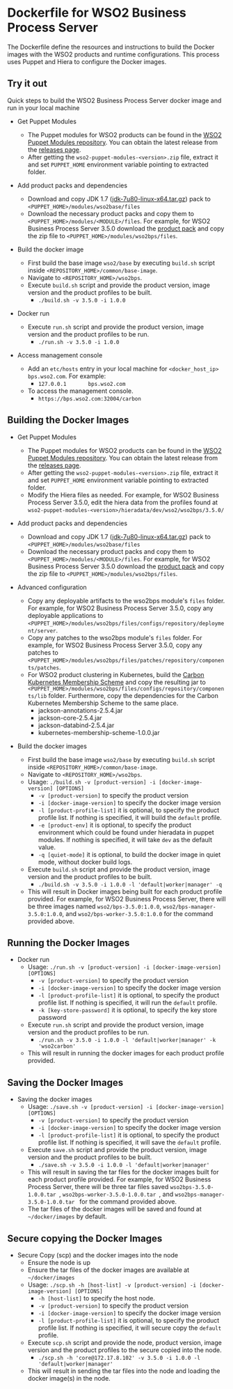 # Dockerfile for WSO2 Business Process Server #
The Dockerfile define the resources and instructions to build the Docker images with the WSO2 products and runtime configurations. This process uses Puppet and Hiera to configure the Docker images.

## Try it out
Quick steps to build the WSO2 Business Process Server docker image and run in your local machine

* Get Puppet Modules
    - The Puppet modules for WSO2 products can be found in the [WSO2 Puppet Modules repository](https://github.com/wso2/puppet-modules). You can obtain the latest release from the [releases page](https://github.com/wso2/puppet-modules/releases).
    - After getting the `wso2-puppet-modules-<version>.zip` file, extract it and set `PUPPET_HOME` environment variable pointing to extracted folder.

* Add product packs and dependencies
    - Download and copy JDK 1.7 ([jdk-7u80-linux-x64.tar.gz](http://www.oracle.com/technetwork/java/javase/downloads/jdk7-downloads-1880260.html)) pack to `<PUPPET_HOME>/modules/wso2base/files`
    - Download the necessary product packs and copy them to `<PUPPET_HOME>/modules/<MODULE>/files`. For example, for WSO2 Business Process Server 3.5.0 download the [product pack](http://wso2.com/products/business-process-server/) and copy the zip file to `<PUPPET_HOME>/modules/wso2bps/files`.

* Build the docker image
    - First build the base image `wso2/base` by executing `build.sh` script inside `<REPOSITORY_HOME>/common/base-image`.
    - Navigate to `<REPOSITORY_HOME>/wso2bps`.
    - Execute `build.sh` script and provide the product version, image version and the product profiles to be built.
        + `./build.sh -v 3.5.0 -i 1.0.0`

* Docker run
    - Execute `run.sh` script and provide the product version, image version and the product profiles to be run.
        + `./run.sh -v 3.5.0 -i 1.0.0`

* Access management console
    - Add an `etc/hosts` entry in your local machine for `<docker_host_ip> bps.wso2.com`. For example:
        + `127.0.0.1       bps.wso2.com`
    -  To access the management console.
        + `https://bps.wso2.com:32004/carbon`

## Building the Docker Images

* Get Puppet Modules
    - The Puppet modules for WSO2 products can be found in the [WSO2 Puppet Modules repository](https://github.com/wso2/puppet-modules). You can obtain the latest release from the [releases page](https://github.com/wso2/puppet-modules/releases).
    - After getting the `wso2-puppet-modules-<version>.zip` file, extract it and set `PUPPET_HOME` environment variable pointing to extracted folder.
    - Modify the Hiera files as needed. For example, for WSO2 Business Process Server 3.5.0, edit the hiera data from the profiles found at `wso2-puppet-modules-<version>/hieradata/dev/wso2/wso2bps/3.5.0/`

* Add product packs and dependencies
    - Download and copy JDK 1.7 ([jdk-7u80-linux-x64.tar.gz](http://www.oracle.com/technetwork/java/javase/downloads/jdk7-downloads-1880260.html)) pack to `<PUPPET_HOME>/modules/wso2base/files`
    - Download the necessary product packs and copy them to `<PUPPET_HOME>/modules/<MODULE>/files`. For example, for WSO2 Business Process Server 3.5.0 download the [product pack](http://wso2.com/products/business-process-server/) and copy the zip file to `<PUPPET_HOME>/modules/wso2bps/files`.

* Advanced configuration
    - Copy any deployable artifacts to the wso2bps module's `files` folder. For example, for WSO2 Business Process Server 3.5.0, copy any deployable applications to `<PUPPET_HOME>/modules/wso2bps/files/configs/repository/deployment/server`.
    - Copy any patches to the wso2bps module's `files` folder. For example, for WSO2 Business Process Server 3.5.0, copy any patches to `<PUPPET_HOME>/modules/wso2bps/files/patches/repository/components/patches`.
    - For WSO2 product clustering in Kubernetes, build the [Carbon Kubernetes Membership Scheme](https://github.com/wso2/kubernetes-artifacts/tree/master/common/kubernetes-membership-scheme) and copy the resulting jar to `<PUPPET_HOME>/modules/wso2bps/files/configs/repository/components/lib` folder. Furthermore, copy the dependencies for the Carbon Kubernetes Membership Scheme to the same place.
        + jackson-annotations-2.5.4.jar
        + jackson-core-2.5.4.jar
        + jackson-databind-2.5.4.jar
        + kubernetes-membership-scheme-1.0.0.jar

* Build the docker images
    - First build the base image `wso2/base` by executing `build.sh` script inside `<REPOSITORY_HOME>/common/base-image`.
    - Navigate to `<REPOSITORY_HOME>/wso2bps`.
    - Usage: `./build.sh -v [product-version] -i [docker-image-version] [OPTIONS]`
        + `-v [product-version]` to specify the product version
        + `-i [docker-image-version]` to specify the docker image version
        + `-l [product-profile-list]` it is optional, to specify the product profile list. If nothing is specified, it will build the `default` profile.
        + `-e [product-env]` it is optional, to specify the product environment which could be found under hieradata in puppet modules. If nothing is specified, it will take `dev` as the default value.
        + `-q [quiet-mode]` it is optional, to build the docker image in quiet mode, without docker build logs.
    - Execute `build.sh` script and provide the product version, image version and the product profiles to be built.
        + `./build.sh -v 3.5.0 -i 1.0.0 -l 'default|worker|manager' -q`
    - This will result in Docker images being built for each product profile provided. For example, for WSO2 Business Process Server, there will be three images named `wso2/bps-3.5.0:1.0.0`, `wso2/bps-manager-3.5.0:1.0.0`, and `wso2/bps-worker-3.5.0:1.0.0` for the command provided above.

## Running the Docker Images

* Docker run
    - Usage: `./run.sh -v [product-version] -i [docker-image-version] [OPTIONS]`
        + `-v [product-version]` to specify the product version
        + `-i [docker-image-version]` to specify the docker image version
        + `-l [product-profile-list]` it is optional, to specify the product profile list. If nothing is specified, it will run the `default` profile.
        + `-k [key-store-password]` it is optional, to specify the key store password
    - Execute `run.sh` script and provide the product version, image version and the product profiles to be run.
        + `./run.sh -v 3.5.0 -i 1.0.0 -l 'default|worker|manager' -k 'wso2carbon'`
    - This will result in running the docker images for each product profile provided.

## Saving the Docker Images

* Saving the docker images
    - Usage: `./save.sh -v [product-version] -i [docker-image-version] [OPTIONS]`
        + `-v [product-version]` to specify the product version
        + `-i [docker-image-version]` to specify the docker image version
        + `-l [product-profile-list]` it is optional, to specify the product profile list. If nothing is specified, it will save the `default` profile.
    - Execute `save.sh` script and provide the product version, image version and the product profiles to be built.
        + `./save.sh -v 3.5.0 -i 1.0.0 -l 'default|worker|manager'`
    - This will result in saving the tar files for the docker images built for each product profile provided. For example, for WSO2 Business Process Server, there will be three tar files saved `wso2bps-3.5.0-1.0.0.tar `, `wso2bps-worker-3.5.0-1.0.0.tar `, and `wso2bps-manager-3.5.0-1.0.0.tar ` for the command provided above.
    - The tar files of the docker images will be saved and found at `~/docker/images` by default.

## Secure copying the Docker Images

* Secure Copy (scp) and the docker images into the node
    - Ensure the node is up
    - Ensure the tar files of the docker images are available at `~/docker/images`
    - Usage: `./scp.sh -h [host-list] -v [product-version] -i [docker-image-version] [OPTIONS]`
        + `-h [host-list]` to specify the host node.
        + `-v [product-version]` to specify the product version
        + `-i [docker-image-version]` to specify the docker image version
        + `-l [product-profile-list]` it is optional, to specify the product profile list. If nothing is specified, it will secure copy the `default` profile.    
    - Execute `scp.sh` script and provide the node, product version, image version and the product profiles to the secure copied into the node.
        + `./scp.sh -h 'core@172.17.8.102' -v 3.5.0 -i 1.0.0 -l 'default|worker|manager'`
    - This will result in sending the tar files into the node and loading the docker image(s) in the node.
